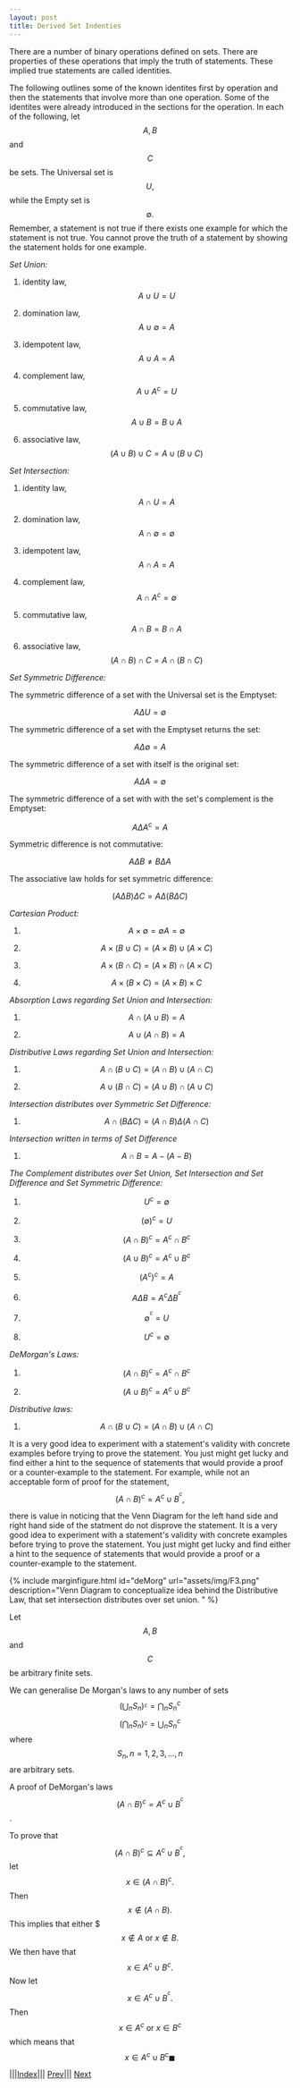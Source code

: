 ```yaml
---
layout: post
title: Derived Set Indenties
---
```




There are a number of binary operations defined on sets.  There are properties of these operations that imply the truth of statements.  These implied true statements are called identities.  

The following outlines some of the known identites first by operation and then the statements that involve more than one operation. Some of the identites were already introduced in the sections for the operation. In each of the following, let $$A, B$$ and $$C$$ be sets. The Universal set is $$U,$$ while the Empty set is $$\emptyset.$$  Remember, a statement is not true if there exists one example for which the statement is not true.  You cannot prove the truth of a statement by showing the statement holds for one example.

*Set Union:*

1. identity law, $$A \cup U = U$$ 

2. domination law, $$A \cup \emptyset = A$$

3. idempotent law, $$A \cup A = A$$

4. complement law, $$A \cup A^{c} = U$$

5. commutative law, $$A \cup B = B\cup A$$

6. associative law, $$ ( A \cup B  )\cup C = A\cup ( B \cup C )$$


*Set Intersection:*

1. identity law, $$A \cap U = A$$

2. domination law, $$A \cap \emptyset = \emptyset$$

3. idempotent law, $$A \cap A = A$$

4. complement law, $$A \cap A^{c} = \emptyset$$

5. commutative law, $$A \cap B = B \cap A$$

6. associative law, $$ ( A \cap B  )\cap C = A \cap ( B \cap C )$$


*Set Symmetric Difference:*

The symmetric difference of a set with the Universal set is the Emptyset:

$$A \Delta U = \emptyset$$

The symmetric difference of a set with the Emptyset returns the set:

$$A \Delta \emptyset = A$$

The symmetric difference of a set with itself is the original set:

$$A \Delta A = \emptyset$$

The symmetric difference of a set with with the set's complement is the Emptyset:

$$A \Delta A^{c} = A$$

Symmetric difference is not commutative:

$$A \Delta B \neq B \Delta A$$

The associative law holds for set symmetric difference:

$$ ( A \Delta B  )\Delta C = A \Delta ( B \Delta C )$$


*Cartesian Product:*

1. $$ A \times \emptyset = \emptyset A= \emptyset $$

2. $$ A \times ( B \cup C ) = ( A \times B  ) \cup  ( A \times C  )$$

3. $$ A \times ( B \cap C  ) = ( A \times B ) \cap  ( A \times C  )$$

4. $$ A \times ( B \times C  ) =  ( A \times B  ) \times C $$


*Absorption Laws regarding Set Union and Intersection:*

1. $$ A \cap (A \cup B) = A$$

2. $$ A \cup (A \cap B) = A$$


*Distributive Laws regarding Set Union and Intersection:*

1. $$A \cap (B \cup C) = (A \cap B) \cup (A \cap C)$$

2. $$A \cup (B \cap C) = (A \cup B) \cap (A \cup C)$$


*Intersection distributes over Symmetric Set Difference:*

1. $$A\cap \left ( B\Delta C \right )=\left ( A\cap B \right )\Delta \left ( A\cap C \right )$$


*Intersection written in terms of Set Difference*

1. $$A \cap B = A - (A - B)$$

*The Complement distributes over Set Union, Set Intersection and Set Difference and Set Symmetric Difference:*
1. $$U^{c} = \emptyset$$

2. $$(\emptyset)^{c} = U$$

3. $$(A \cap B)^{c} = A^{c} \cap B^{c}$$

4. $$(A \cup B)^{c} = A^{c} \cup B^{c}$$

5. $$(A^{c})^{c} = A$$

6. $$A \Delta B = A^{c} \Delta B^{^{c}}$$

7. $$\emptyset^{^{c}} = U $$

8. $$ U^{c}=\emptyset $$


*DeMorgan's Laws:*

1. $$(A \cap B)^{c} = A^{c} \cap B^{c}$$

2. $$(A \cup B)^{c} = A^{c} \cup B^{c}$$

*Distributive laws:*

1. $$A\cap \left ( B\cup C \right )=\left ( A\cap B \right )\cup \left ( A\cap C \right )$$

It is a very good idea to experiment with a statement's validity with concrete examples before trying to prove the statement.  You just might get lucky and find either a hint to the sequence of statements that would provide a proof or a counter-example to the statement.  For example, while not an acceptable form of proof for the statement, $$\left ( A\cap B\right )^{c}=A^{c}\cup B^{^{c}},$$

there is value in noticing that the Venn Diagram for the left hand side and right hand side of the statment do not disprove the statement.  It is a very good idea to experiment with a statement's validity with concrete examples before trying to prove the statement.  You just might get lucky and find either a hint to the sequence of statements that would provide a proof or a counter-example to the statement.

{% include marginfigure.html id="deMorg" url="assets/img/F3.png" description="Venn Diagram to conceptualize idea behind the Distributive Law, that set intersection distributes over set union. " %}
<!--- <img src="../../../../assets/img/F3.png" alt="Drawing" style="width: 333px;" align="center;"> --->
<!---  <img src="../../../../assets/img/F3.png" alt="Drawing" style="width: 333px;" align="center;"> --->


Let $$A, B$$ and $$C$$ be arbitrary finite sets.

We can generalise De Morgan's laws to any number of sets
$$\left ( \bigcup_{n} S_{n}\right )^{_{c}}=\bigcap_{n}S_{n}^{c}$$
$$\left ( \bigcap_{n} S_{n}\right )^{_{c}}=\bigcup_{n}S_{n}^{c}$$
where $$S_n, n=1,2,3,...,n $$ are arbitrary sets.

A proof of DeMorgan's laws $$( A \cap B )^{c} = A^{c}\cup B^{^{c}}$$.

To prove that $$( A \cap B )^{c} \subseteq A^{c}\cup B^{^{c}},$$ let $$x \in ( A \cap B  )^{c}.$$
Then $$ x \notin  ( A \cap B  ).$$ This implies that either $$$ x \notin A \text{ or } x\notin B.$$ We then have that $$x \in A^{c}\cup B^{c}.$$
Now let $$x \in  A^{c}\cup B^{^{c}}.$$ Then $$x \in A^{c } \text{ or } x \in B^{c}$$ which means that $$x \in A^{c}\cup B^{c}
\blacksquare$$

|||[Index](../../../)||| [Prev](../operations/cartesian-product)||| [Next](../partitions/power-set)

